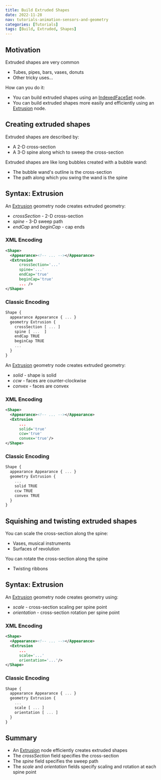```yaml
---
title: Build Extruded Shapes
date: 2022-11-28
nav: tutorials-animation-sensors-and-geometry
categories: [Tutorials]
tags: [Build, Extruded, Shapes]
---
```

## Motivation

Extruded shapes are very common

- Tubes, pipes, bars, vases, donuts
- Other tricky uses...

How can you do it:

- You can build extruded shapes using an [IndexedFaceSet](/x_ite/components/geometry3d/indexedfaceset) node.
- You can build extruded shapes more easily and efficiently using an [Extrusion](/x_ite/components/geometry3d/extrusion) node.

## Creating extruded shapes

Extruded shapes are described by:

- A 2-D cross-section
- A 3-D spine along which to sweep the cross-section

Extruded shapes are like long bubbles created with a bubble wand:

- The bubble wand's outline is the cross-section
- The path along which you swing the wand is the spine

## Syntax: Extrusion

An [Extrusion](/x_ite/components/geometry3d/extrusion) geometry node creates extruded geometry:

- *crossSection* - 2-D cross-section
- *spine* - 3-D sweep path
- *endCap* and *beginCap* - cap ends

### XML Encoding

```xml
<Shape>
  <Appearance><!-- ... --></Appearance>
  <Extrusion
      crossSection='...'
      spine='...'
      endCap='true'
      beginCap='true'
      ... />
</Shape>
```

### Classic Encoding

```js
Shape {
  appearance Appearance { ... }
  geometry Extrusion {
    crossSection [ ... ]
    spine [ ...  ]
    endCap TRUE
    beginCap TRUE
    ...
  }
}
```

An [Extrusion](/x_ite/components/geometry3d/extrusion) geometry node creates extruded geometry:

- *solid* - shape is solid
- *ccw* - faces are counter-clockwise
- *convex* - faces are convex

### XML Encoding

```xml
<Shape>
  <Appearance><!-- ... --></Appearance>
  <Extrusion
      ...
      solid='true'
      ccw='true'
      convex='true'/>
</Shape>
```

### Classic Encoding

```js
Shape {
  appearance Appearance { ... }
  geometry Extrusion {
    ...
    solid TRUE
    ccw TRUE
    convex TRUE
  }
}
```

## Squishing and twisting extruded shapes

You can scale the cross-section along the spine:

- Vases, musical instruments
- Surfaces of revolution

You can rotate the cross-section along the spine

- Twisting ribbons

## Syntax: Extrusion

An [Extrusion](/x_ite/components/geometry3d/extrusion) geometry node creates geometry using:

- *scale* - cross-section scaling per spine point
- *orientation* - cross-section rotation per spine point

### XML Encoding

```xml
<Shape>
  <Appearance><!-- ... --></Appearance>
  <Extrusion
      ...
      scale='...'
      orientation='...'/>
</Shape>
```

### Classic Encoding

```js
Shape {
  appearance Appearance { ... }
  geometry Extrusion {
    ...
    scale [ ... ]
    orientation [ ... ]
  }
}
```

## Summary

- An [Extrusion](/x_ite/components/geometry3d/extrusion) node efficiently creates extruded shapes
- The *crossSection* field specifies the cross-section
- The *spine* field specifies the sweep path
- The *scale* and *orientation* fields specify scaling and rotation at each spine point

